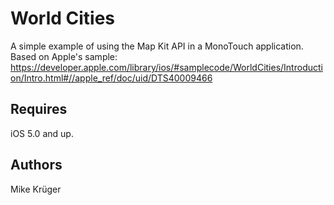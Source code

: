 World Cities
============

A simple example of using the Map Kit API in a MonoTouch application.
Based on Apple's sample:
https://developer.apple.com/library/ios/#samplecode/WorldCities/Introduction/Intro.html#//apple_ref/doc/uid/DTS40009466

Requires
--------

iOS 5.0 and up.

Authors
-------

Mike Krüger 
